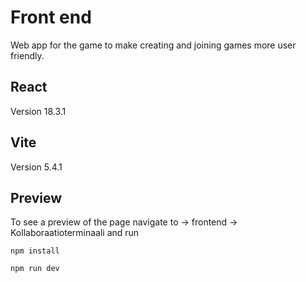# Front end
Web app for the game to make creating and joining games more user friendly. 

## React
Version 18.3.1

## Vite
Version 5.4.1

## Preview
To see a preview of the page navigate to -> frontend -> Kollaboraatioterminaali and run 
```
npm install
```
```
npm run dev
```
